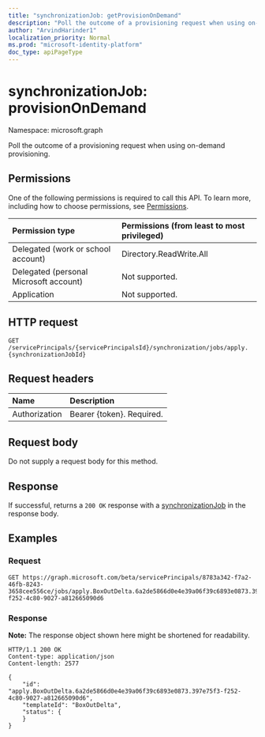 ```yaml
---
title: "synchronizationJob: getProvisionOnDemand"
description: "Poll the outcome of a provisioning request when using on-demand provisioning."
author: "ArvindHarinder1"
localization_priority: Normal
ms.prod: "microsoft-identity-platform"
doc_type: apiPageType
---
```


# synchronizationJob: provisionOnDemand

Namespace: microsoft.graph

Poll the outcome of a provisioning request when using on-demand provisioning. 

## Permissions
One of the following permissions is required to call this API. To learn more, including how to choose permissions, see [Permissions](/concepts/permissions-reference.md).

|Permission type                        | Permissions (from least to most privileged)              |
|:--------------------------------------|:---------------------------------------------------------|
|Delegated (work or school account)     |Directory.ReadWrite.All  |
|Delegated (personal Microsoft account) |Not supported. |
|Application                            |Not supported. | 

## HTTP request

<!-- {
  "blockType": "ignored"
}
-->
``` http
GET /servicePrincipals/{servicePrincipalsId}/synchronization/jobs/apply.{synchronizationJobId}
```
## Request headers
|Name|Description|
|:---|:---|
|Authorization|Bearer {token}. Required.|

## Request body
Do not supply a request body for this method.

## Response

If successful, returns a `200 OK` response with a [synchronizationJob](../resources/synchronization-synchronizationjob.md) in the response body.

## Examples

### Request
<!-- {
  "blockType": "request",
  "name": "synchronizationjob_provisionondemand"
}
-->
``` http
GET https://graph.microsoft.com/beta/servicePrincipals/8783a342-f7a2-46fb-8243-3658cee556ce/jobs/apply.BoxOutDelta.6a2de5866d0e4e39a06f39c6893e0873.397e75f3-f252-4c80-9027-a812665090d6
```


### Response
**Note:** The response object shown here might be shortened for readability.
<!-- {
  "blockType": "response",
  "truncated": true,
  "@odata.type": "microsoft.graph.synchronizationJob"
}
-->
``` 
HTTP/1.1 200 OK
Content-type: application/json
Content-length: 2577

{
    "id": "apply.BoxOutDelta.6a2de5866d0e4e39a06f39c6893e0873.397e75f3-f252-4c80-9027-a812665090d6",
    "templateId": "BoxOutDelta",
    "status": {
    }
}
```
